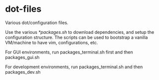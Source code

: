 # dot-files

Various dot/configuration files.

Use the various _*packages.sh_ to download dependencies, and setup the
configuration structure. The scripts can be used to bootstrap a vanilla
VM/machine to have vim, configurations, etc.

For GUI environments, run packages_terminal.sh first and then packages_gui.sh

For development environments, run packages_terminal.sh and then packages_dev.sh
